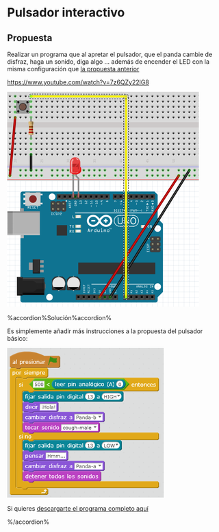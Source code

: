 
# Pulsador interactivo

## Propuesta

Realizar un programa que al apretar el pulsador, que el panda cambie de disfraz, haga un sonido, diga algo ... además de encender el LED con la misma configuración que [la propuesta anterior](pulsador_basico.html)

https://www.youtube.com/watch?v=7z6QZy22lG8

<img src="img/interruptor-led.png" width="448" height="502" />

%accordion%Solución%accordion%

Es simplemente añadir más instrucciones a la propuesta del pulsador básico:

<img src="img/pulsador2.png" width="366" height="349" />

Si quieres [descargarte el programa completo aquí](http://aularagon.catedu.es/materialesaularagon2013/arduino/M2/interruptor-pc-2.sb2)


%/accordion%


